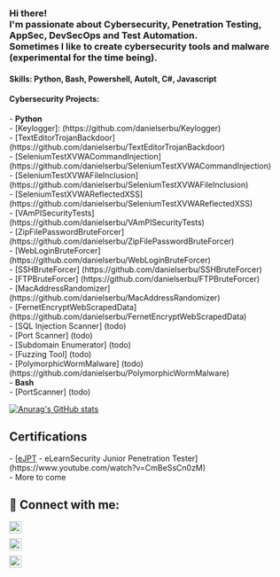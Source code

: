 <h3>Hi there! <br/> I'm passionate about Cybersecurity, Penetration Testing, AppSec, DevSecOps and Test Automation. <br/>Sometimes I like to create cybersecurity tools and malware (experimental for the time being). </h3>

<h4> Skills: Python, Bash, Powershell, AutoIt, C#, Javascript </h4>
<h4> Cybersecurity Projects:</h4>
- <b>Python</b> <br/>
  - [Keylogger]: (https://github.com/danielserbu/Keylogger) <br/>
  - [TextEditorTrojanBackdoor] (https://github.com/danielserbu/TextEditorTrojanBackdoor) <br/>
  - [SeleniumTestXVWACommandInjection] (https://github.com/danielserbu/SeleniumTestXVWACommandInjection) <br/>
  - [SeleniumTestXVWAFileInclusion] (https://github.com/danielserbu/SeleniumTestXVWAFileInclusion) <br/>
  - [SeleniumTestXVWAReflectedXSS] (https://github.com/danielserbu/SeleniumTestXVWAReflectedXSS) <br/>
  - [VAmPISecurityTests] (https://github.com/danielserbu/VAmPISecurityTests) <br/>
  - [ZipFilePasswordBruteForcer] (https://github.com/danielserbu/ZipFilePasswordBruteForcer) <br/>
  - [WebLoginBruteForcer] (https://github.com/danielserbu/WebLoginBruteForcer) <br/>
  - [SSHBruteForcer] (https://github.com/danielserbu/SSHBruteForcer) <br/>
  - [FTPBruteForcer] (https://github.com/danielserbu/FTPBruteForcer) <br/>
  - [MacAddressRandomizer] (https://github.com/danielserbu/MacAddressRandomizer) <br/>
  - [FernetEncryptWebScrapedData] (https://github.com/danielserbu/FernetEncryptWebScrapedData) <br/>
  - [SQL Injection Scanner] (todo) <br/>
  - [Port Scanner] (todo) <br/>
  - [Subdomain Enumerator] (todo) <br/>
  - [Fuzzing Tool] (todo) <br/>
  - [PolymorphicWormMalware] (todo)(https://github.com/danielserbu/PolymorphicWormMalware) <br/>
- <b>Bash</b> <br/>
  - [PortScanner] (todo)
 
[![Anurag's GitHub stats](https://github-readme-stats.vercel.app/api?username=danielserbu&count_private=true&show_icons=true&theme=radical&include_all_commits=true)](https://github.com/anuraghazra/github-readme-stats)

<h2> Certifications</h2>
  - [<a href="https://elearnsecurity.com/product/ejpt-certification/">eJPT</a> - eLearnSecurity Junior Penetration Tester] (https://www.youtube.com/watch?v=CmBeSsCn0zM) <br />
  - More to come <br />
  
<h2> 🤳 Connect with me:</h2>

<!-- [<img align="left" alt="Daniel Serbu | Twitter" width="22px" src="https://cdn.jsdelivr.net/npm/simple-icons@v3/icons/twitter.svg" />][twitter] -->
[<img align="left" alt="Daniel Serbu | LinkedIn" width="22px" src="https://cdn.jsdelivr.net/npm/simple-icons@v3/icons/linkedin.svg" />][linkedin]
  
[linkedin]: https://linkedin.com/in/daniel-serbu

<br />
  
[<img align="left" alt="Daniel Serbu | GitBook PenTesting Resources" width="22px" src="https://cdn.jsdelivr.net/npm/simple-icons@3.13.0/icons/github.svg" />][gitbook]
  
[gitbook]: https://daniel-serbu.gitbook.io/

<br />
  
[<img align="left" alt="Daniel Serbu | Wordpress Blog" width="22px" src="https://cdn.jsdelivr.net/npm/simple-icons@3.13.0/icons/wordpress.svg" />][wordpress]
  
[wordpress]: https://serbudaniel.wordpress.com/
<!--
**danielserbu/danielserbu** is a ✨ _special_ ✨ repository because its `README.md` (this file) appears on your GitHub profile.

Here are some ideas to get you started:

- 🔭 I’m currently working on ...
- 🌱 I’m currently learning ...
- 👯 I’m looking to collaborate on ...
- 🤔 I’m looking for help with ...
- 💬 Ask me about ...
- 📫 How to reach me: ...
- 😄 Pronouns: ...
- ⚡ Fun fact: ...
-->
